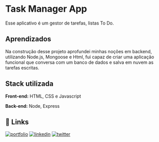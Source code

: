 # Task Manager App

Esse aplicativo é um gestor de tarefas, listas To Do.




## Aprendizados

Na construção desse projeto aprofundei minhas noções em backend, utilizando Node.js, Mongoose e Html, fui capaz de criar uma aplicação funcional que conversa com um banco de dados e salva em nuvem as tarefas escritas.



## Stack utilizada

**Front-end:** HTML, CSS e Javascript

**Back-end:** Node, Express


## 🔗 Links
[![portfolio](https://img.shields.io/badge/my_portfolio-000?style=for-the-badge&logo=ko-fi&logoColor=white)](https://github.com/raffaelramalho)
[![linkedin](https://img.shields.io/badge/linkedin-0A66C2?style=for-the-badge&logo=linkedin&logoColor=white)](https://www.linkedin.com/in/rafael-ramalho-rosa-58601518a/)
[![twitter](https://img.shields.io/badge/twitter-1DA1F2?style=for-the-badge&logo=twitter&logoColor=white)](https://twitter.com/Okaszzzz)
